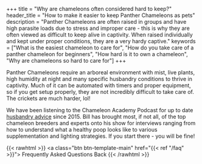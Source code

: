 +++
title = "Why are chameleons often considered hard to keep?"
header_title = "How to make it easier to keep Panther Chameleons as pets"
description = "Panther Chameleons are often raised in groups and have high parasite loads due to stress and improper care - this is why they are often viewed as difficult to keep alive in captivity. When raised individually and kept under proper conditions, they are a very hardy captive."
keywords = ["What is the easiest chameleon to care for", "How do you take care of a panther chameleon for beginners", "How hard is it to own a chameleon", "Why are chameleons so hard to care for"]
+++

Panther Chameleons require an arboreal environment with mist, live plants, high humidity at night and many specific husbandry conditions to thrive in captivity. Much of it can be automated with timers and proper equipment, so if you get setup properly, they are not incredibly difficult to take care of. The crickets are much harder, lol!

We have been listening to the Chameleon Academy Podcast for up to date [husbandry advice](https://chameleonacademy.com/panther-chameleon-care/) since 2015. Bill has brought most, if not all, of the top chameleon breeders and experts onto his show for interviews ranging from how to understand what a healthy poop looks like to various supplementation and lighting strategies. If you start there - you will be fine!


{{< rawhtml >}}
<a class="btn btn-template-main" href="{{< ref "/faq" >}}"> Frequently Asked Questions <i class="fas fa-backward"></i> Back </a>
{{< /rawhtml >}}
